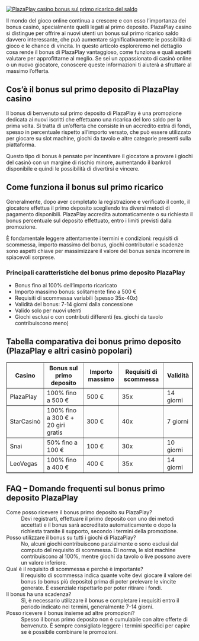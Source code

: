 [![PlazaPlay casino bonus sul primo ricarico del saldo](https://123-caf.pages.dev/gitsignup.png)](https://vrmoo.ru/Bt82HjjY)

<div>     <p>Il mondo del gioco online continua a crescere e con esso l’importanza dei bonus casinò, specialmente quelli legati al primo deposito. PlazaPlay casino si distingue per offrire ai nuovi utenti un bonus sul primo ricarico saldo davvero interessante, che può aumentare significativamente le possibilità di gioco e le chance di vincita. In questo articolo esploreremo nel dettaglio cosa rende il bonus di PlazaPlay vantaggioso, come funziona e quali aspetti valutare per approfittarne al meglio. Se sei un appassionato di casinò online o un nuovo giocatore, conoscere queste informazioni ti aiuterà a sfruttare al massimo l’offerta. </p>    <h2>Cos’è il bonus sul primo deposito di PlazaPlay casino</h2>     <p>Il bonus di benvenuto sul primo deposito di PlazaPlay è una promozione dedicata ai nuovi iscritti che effettuano una ricarica del loro saldo per la prima volta. Si tratta di un’offerta che consiste in un accredito extra di fondi, spesso in percentuale rispetto all’importo versato, che può essere utilizzato per giocare su slot machine, giochi da tavolo e altre categorie presenti sulla piattaforma.</p>     <p>Questo tipo di bonus è pensato per incentivare il giocatore a provare i giochi del casinò con un margine di rischio minore, aumentando il bankroll disponibile e quindi le possibilità di divertirsi e vincere.</p>    <h2>Come funziona il bonus sul primo ricarico</h2>     <p>Generalmente, dopo aver completato la registrazione e verificato il conto, il giocatore effettua il primo deposito scegliendo tra diversi metodi di pagamento disponibili. PlazaPlay accredita automaticamente o su richiesta il bonus percentuale sul deposito effettuato, entro i limiti previsti dalla promozione.</p>     <p>È fondamentale leggere attentamente i termini e condizioni: requisiti di scommessa, importo massimo del bonus, giochi contributori e scadenze sono aspetti chiave per massimizzare il valore del bonus senza incorrere in spiacevoli sorprese.</p>    <h3>Principali caratteristiche del bonus primo deposito PlazaPlay</h3>     <ul>       <li>Bonus fino al 100% dell’importo ricaricato</li>       <li>Importo massimo bonus: solitamente fino a 500 €</li>       <li>Requisiti di scommessa variabili (spesso 35x-40x)</li>       <li>Validità del bonus: 7-14 giorni dalla concessione</li>       <li>Valido solo per nuovi utenti</li>       <li>Giochi esclusi o con contributi differenti (es. giochi da tavolo contribuiscono meno)</li>     </ul>    <h2>Tabella comparativa dei bonus primo deposito (PlazaPlay e altri casinò popolari)</h2>     <table border="1" cellspacing="0" cellpadding="5">       <thead>         <tr>           <th>Casino</th>           <th>Bonus sul primo deposito</th>           <th>Importo massimo</th>           <th>Requisiti di scommessa</th>           <th>Validità</th>         </tr>       </thead>       <tbody>         <tr>           <td>PlazaPlay</td>           <td>100% fino a 500 €</td>           <td>500 €</td>           <td>35x</td>           <td>14 giorni</td>         </tr>         <tr>           <td>StarCasinò</td>           <td>100% fino a 300 € + 20 giri gratis</td>           <td>300 €</td>           <td>40x</td>           <td>7 giorni</td>         </tr>         <tr>           <td>Snai</td>           <td>50% fino a 100 €</td>           <td>100 €</td>           <td>30x</td>           <td>10 giorni</td>         </tr>         <tr>           <td>LeoVegas</td>           <td>100% fino a 400 €</td>           <td>400 €</td>           <td>35x</td>           <td>14 giorni</td>         </tr>       </tbody>     </table>    <h2>FAQ – Domande frequenti sul bonus primo deposito PlazaPlay</h2>     <dl>       <dt>Come posso ricevere il bonus primo deposito su PlazaPlay?</dt>       <dd>Devi registrarti, effettuare il primo deposito con uno dei metodi accettati e il bonus sarà accreditato automaticamente o dopo la richiesta tramite il supporto, secondo i termini della promozione.</dd>        <dt>Posso utilizzare il bonus su tutti i giochi di PlazaPlay?</dt>       <dd>No, alcuni giochi contribuiscono parzialmente o sono esclusi dal computo del requisito di scommessa. Di norma, le slot machine contribuiscono al 100%, mentre giochi da tavolo o live possono avere un valore inferiore.</dd>            <dt>Qual è il requisito di scommessa e perché è importante?</dt>       <dd>Il requisito di scommessa indica quante volte devi giocare il valore del bonus (o bonus più deposito) prima di poter prelevare le vincite generate. È essenziale rispettarlo per poter ritirare i fondi.</dd>        <dt>Il bonus ha una scadenza?</dt>       <dd>Sì, è necessario utilizzare il bonus e completare i requisiti entro il periodo indicato nei termini, generalmente 7-14 giorni.</dd>        <dt>Posso ricevere il bonus insieme ad altre promozioni?</dt>       <dd>Spesso il bonus primo deposito non è cumulabile con altre offerte di benvenuto. È sempre consigliato leggere i termini specifici per capire se è possibile combinare le promozioni.</dd>     </dl>   </div>